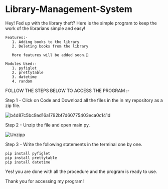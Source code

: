 # Library-Management-System
Hey! Fed up with the library theft? Here is the simple program to keep the work of the librarians simple and easy!

    Features:-
       1. Adding books to the library
       2. Deleting books from the library
       
       More features will be added soon.🙂

    Modules Used:-
       1. pyfiglet
       2. prettytable
       3. datetime
       4. random 

FOLLOW THE STEPS BELOW TO ACCESS THE PROGRAM :-

Step 1 - Click on Code and Download all the files in the in my repository as a zip file.

![b4d87c5bc9ad16a1792bf7d60775403eca0c141d](https://user-images.githubusercontent.com/77270386/126462580-1f18de99-825e-4175-8a22-d08459231d9b.gif)

Step 2 - Unzip the file and open main.py.

![Unzipp](https://user-images.githubusercontent.com/77270386/126463303-677d4bc1-2b16-4abc-9680-84f803b69052.gif)

Step 3 - Write the following statements in the terminal one by one.

    pip install pyfiglet    
    pip install prettytable       
    pip install datetime


Yes! you are done with all the procedure and the program is ready to use.

Thank you for accessing my program!





